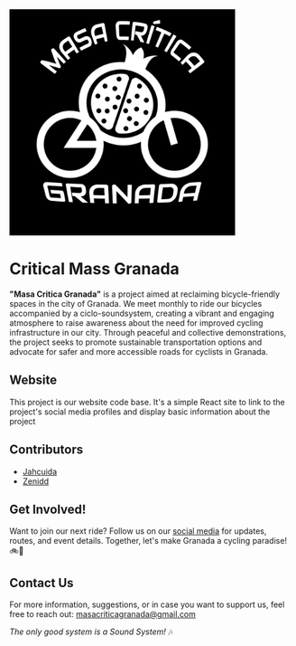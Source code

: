 <img src="src/assets/logoB.jpg" alt="Critical Mass Granada Logo" width="400"/>

# Critical Mass Granada

**"Masa Critica Granada"** is a project aimed at reclaiming bicycle-friendly spaces in the city of Granada. We meet monthly to ride our bicycles accompanied by a ciclo-soundsystem, creating a vibrant and engaging atmosphere to raise awareness about the need for improved cycling infrastructure in our city. Through peaceful and collective demonstrations, the project seeks to promote sustainable transportation options and advocate for safer and more accessible roads for cyclists in Granada.

## Website

This project is our website code base. It's a simple React site to link to the project's social media profiles and display basic information about the project

## Contributors

- [Jahcuida](https://github.com/jahcuida)
- [Zenidd](https://github.com/Zenidd)

## Get Involved!

Want to join our next ride? Follow us on our [social media](https://linktr.ee/masacriticagr) for updates, routes, and event details. Together, let's make Granada a cycling paradise! 🚲💚

## Contact Us

For more information, suggestions, or in case you want to support us, feel free to reach out: [masacriticagranada@gmail.com](masacriticagranada@gmail.com)

_The only good system is a Sound System!_ 🎶
